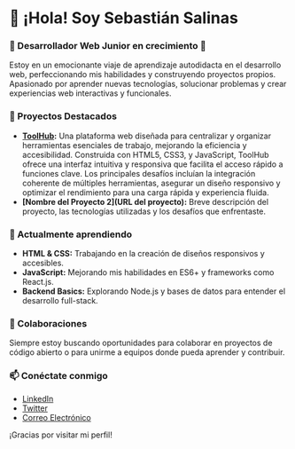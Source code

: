 # 👋 ¡Hola! Soy Sebastián Salinas

### 🌟 Desarrollador Web Junior en crecimiento 🚀

Estoy en un emocionante viaje de aprendizaje autodidacta en el desarrollo web, perfeccionando mis habilidades y construyendo proyectos propios. Apasionado por aprender nuevas tecnologías, solucionar problemas y crear experiencias web interactivas y funcionales.

### 🔭 Proyectos Destacados
- **[ToolHub](https://toolhub-74b89.web.app/index.html):** Una plataforma web diseñada para centralizar y organizar herramientas esenciales de trabajo, mejorando la eficiencia y accesibilidad. Construida con HTML5, CSS3, y JavaScript, ToolHub ofrece una interfaz intuitiva y responsiva que facilita el acceso rápido a funciones clave. Los principales desafíos incluían la integración coherente de múltiples herramientas, asegurar un diseño responsivo y optimizar el rendimiento para una carga rápida y experiencia fluida.
- **[Nombre del Proyecto 2](URL del proyecto):** Breve descripción del proyecto, las tecnologías utilizadas y los desafíos que enfrentaste.

### 🌱 Actualmente aprendiendo
- **HTML & CSS:** Trabajando en la creación de diseños responsivos y accesibles.
- **JavaScript:** Mejorando mis habilidades en ES6+ y frameworks como React.js.
- **Backend Basics:** Explorando Node.js y bases de datos para entender el desarrollo full-stack.

### 👯 Colaboraciones
Siempre estoy buscando oportunidades para colaborar en proyectos de código abierto o para unirme a equipos donde pueda aprender y contribuir.

### 📫 Conéctate conmigo
- [LinkedIn](https://www.linkedin.com/in/sebastiansalinas/)
- [Twitter](https://x.com/ssebasalinas)
- [Correo Electrónico](mailto:tu-email@gmail.com)

¡Gracias por visitar mi perfil!
